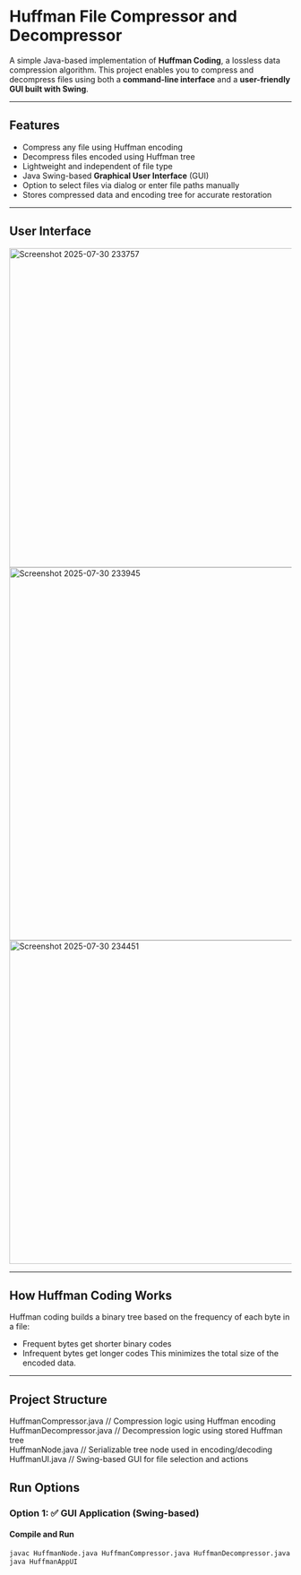 # Huffman File Compressor and Decompressor

A simple Java-based implementation of **Huffman Coding**, a lossless data compression algorithm. This project enables you to compress and decompress files using both a **command-line interface** and a **user-friendly GUI built with Swing**.

---

## Features

-  Compress any file using Huffman encoding
-  Decompress files encoded using Huffman tree
-  Lightweight and independent of file type
-  Java Swing-based **Graphical User Interface** (GUI)
-  Option to select files via dialog or enter file paths manually
-  Stores compressed data and encoding tree for accurate restoration

---

## User Interface
<img width="762" height="570" alt="Screenshot 2025-07-30 233757" src="https://github.com/user-attachments/assets/4e43e281-669a-492d-988d-8e1f506a48bc" />
<img width="955" height="666" alt="Screenshot 2025-07-30 233945" src="https://github.com/user-attachments/assets/6968c650-cebf-4ce9-ae1a-bebf7cde2326" />
<img width="760" height="578" alt="Screenshot 2025-07-30 234451" src="https://github.com/user-attachments/assets/c6637210-9779-408d-a0e9-1815d6e51219" />

---

## How Huffman Coding Works

Huffman coding builds a binary tree based on the frequency of each byte in a file:
- Frequent bytes get shorter binary codes
- Infrequent bytes get longer codes
This minimizes the total size of the encoded data.

---

##  Project Structure
HuffmanCompressor.java      // Compression logic using Huffman encoding  
HuffmanDecompressor.java    // Decompression logic using stored Huffman tree  
HuffmanNode.java            // Serializable tree node used in encoding/decoding  
HuffmanUI.java           // Swing-based GUI for file selection and actions  


##  Run Options

### Option 1: ✅ GUI Application (Swing-based)

#### Compile and Run

```bash
javac HuffmanNode.java HuffmanCompressor.java HuffmanDecompressor.java HuffmanAppUI.java
java HuffmanAppUI

